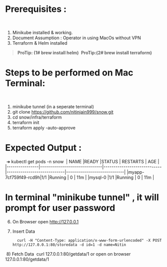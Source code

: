 # Prerequisites :
​
1) Minikube installed & working.
​
2) Document Assumption : Operator in using MacOs without VPN
​
3) Terraform & Helm installed
​
> **ProTip: (1# brew install helm)**
​
> **ProTip:(2# brew install terraform)**
​
# Steps to be performed on Mac Terminal:
​
1)  minikube tunnel (in a seperate terminal)
​
2)  git clone https://github.com/nitinjain999/snow.git
​
3)  cd snow/infra/terraform
​
4) terraform init
​
5)  terraform apply -auto-approve
​
# Expected Output :
​
➜ kubectl get pods -n snow
​
|   NAME             |READY                      |STATUS                       |             RESTARTS                |     AGE                        | 
|----------------|-------------------------------|-----------------------------|-----------------------------|-----------------------------|
|myapp-7cf759f49-rcd9h|1/1           |Running            |            0                 |                   11m          | 
|mysql-0         |1/1            |Running            |             0                |          11m                   | 
​
​
# In terminal "minikube tunnel" , it will prompt for user password 
6) On Browser open http://127.0.0.1
​
7) Insert Data
 
		 curl -H "Content-Type: application/x-www-form-urlencoded" -X POST  http://127.0.0.1:80/storedata -d id=1 -d name=Nitin
​
8) Fetch Data
​
		 curl  127.0.0.1:80/getdata/1
		or open on browser  127.0.0.1:80/getdata/1
